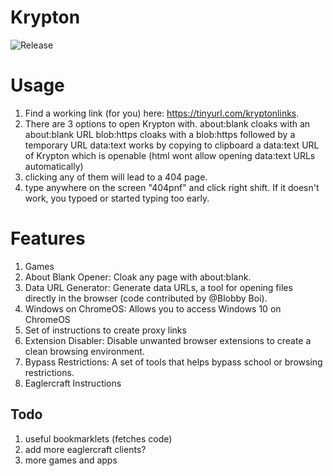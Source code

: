 # Krypton
<img src="https://img.shields.io/github/release/ndirmn3/Krypton.svg?color=82d2f0&labelColor=0d3b72&style=for-the-badge" alt="Release"/>


# Usage
1. Find a working link (for you) here: https://tinyurl.com/kryptonlinks.
2. There are 3 options to open Krypton with.
   about:blank cloaks with an about:blank URL
   blob:https cloaks with a blob:https followed by a temporary URL
   data:text works by copying to clipboard a data:text URL of Krypton which is openable (html wont allow opening data:text URLs automatically)
3. clicking any of them will lead to a 404 page.
4. type anywhere on the screen "404pnf" and click right shift. If it doesn't work, you typoed or started typing too early.


# Features
1. Games
1. About Blank Opener: Cloak any page with about:blank.
3. Data URL Generator: Generate data URLs, a tool for opening files directly in the browser (code contributed by @Blobby Boi).
4. Windows on ChromeOS: Allows you to access Windows 10 on ChromeOS
5. Set of instructions to create proxy links
6. Extension Disabler: Disable unwanted browser extensions to create a clean browsing environment.
7. Bypass Restrictions: A set of tools that helps bypass school or browsing restrictions.
8. Eaglercraft Instructions

## Todo
1. useful bookmarklets (fetches code)
2. add more eaglercraft clients?
3. more games and apps

